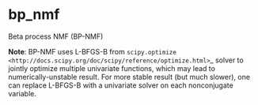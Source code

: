 bp_nmf
======

Beta process NMF (BP-NMF)

**Note**: BP-NMF uses L-BFGS-B from `scipy.optimize <http://docs.scipy.org/doc/scipy/reference/optimize.html>`_ solver to jointly optimize multiple univariate functions, which may lead to numerically-unstable result. For more stable result (but much slower), one can replace L-BFGS-B with a univariate solver on each nonconjugate variable.
